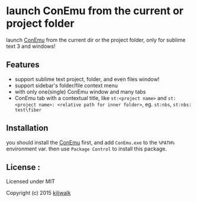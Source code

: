 launch ConEmu from the current or project folder
=================================
launch [ConEmu](https://github.com/Maximus5/ConEmu) from the current dir or the project folder, only for sublime text 3 and windows!

## Features
* support sublime text project, folder, and even files window!
* support sidebar's folder/file context menu
* with only one(single) ConEmu window and many tabs
* ConEmu tab with a contextual title, like `st:<project name>` and `st:<project name>: <relative path for inner folder>`, eg. `st:nbs`, `st:nbs: test\fiber`

## Installation
you should install the [ConEmu](https://github.com/Maximus5/ConEmu) first, and add `ConEmu.exe` to the `%PATH%` environment var.
then use `Package Control` to install this package. 


## License :

Licensed under MIT

Copyright (c) 2015 [kiliwalk](https://github.com/kiliwalk)
